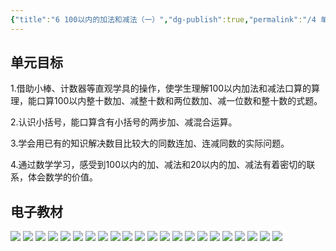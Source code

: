 ```yaml
---
{"title":"6 100以内的加法和减法（一）","dg-publish":true,"permalink":"/4 单元教学/1B 一下/6 100以内的加法和减法（一）/","dgPassFrontmatter":true,"noteIcon":""}
---
```



## 单元目标

1.借助小棒、计数器等直观学具的操作，使学生理解100以内加法和减法口算的算理，能口算100以内整十数加、减整十数和两位数加、减一位数和整十数的式题。

2.认识小括号，能口算含有小括号的两步加、减混合运算。

3.学会用已有的知识解决数目比较大的同数连加、连减同数的实际问题。

4.通过数学学习，感受到100以内的加、减法和20以内的加、减法有着密切的联系，体会数学的价值。

## 电子教材

<p class="grid-4">
	<img loading="lazy" decoding="async" src="https://book.pep.com.cn/1221001102121/files/mobile/67.jpg">
	<img loading="lazy" decoding="async" src="https://book.pep.com.cn/1221001102121/files/mobile/68.jpg">
	<img loading="lazy" decoding="async" src="https://book.pep.com.cn/1221001102121/files/mobile/69.jpg">
	<img loading="lazy" decoding="async" src="https://book.pep.com.cn/1221001102121/files/mobile/70.jpg">
	<img loading="lazy" decoding="async" src="https://book.pep.com.cn/1221001102121/files/mobile/71.jpg">
	<img loading="lazy" decoding="async" src="https://book.pep.com.cn/1221001102121/files/mobile/72.jpg">
	<img loading="lazy" decoding="async" src="https://book.pep.com.cn/1221001102121/files/mobile/73.jpg">
	<img loading="lazy" decoding="async" src="https://book.pep.com.cn/1221001102121/files/mobile/74.jpg">
	<img loading="lazy" decoding="async" src="https://book.pep.com.cn/1221001102121/files/mobile/75.jpg">
	<img loading="lazy" decoding="async" src="https://book.pep.com.cn/1221001102121/files/mobile/76.jpg">
	<img loading="lazy" decoding="async" src="https://book.pep.com.cn/1221001102121/files/mobile/77.jpg">
	<img loading="lazy" decoding="async" src="https://book.pep.com.cn/1221001102121/files/mobile/78.jpg">
	<img loading="lazy" decoding="async" src="https://book.pep.com.cn/1221001102121/files/mobile/79.jpg">
	<img loading="lazy" decoding="async" src="https://book.pep.com.cn/1221001102121/files/mobile/80.jpg">
	<img loading="lazy" decoding="async" src="https://book.pep.com.cn/1221001102121/files/mobile/81.jpg">
	<img loading="lazy" decoding="async" src="https://book.pep.com.cn/1221001102121/files/mobile/82.jpg">
	<img loading="lazy" decoding="async" src="https://book.pep.com.cn/1221001102121/files/mobile/83.jpg">
	<img loading="lazy" decoding="async" src="https://book.pep.com.cn/1221001102121/files/mobile/84.jpg">
	<img loading="lazy" decoding="async" src="https://book.pep.com.cn/1221001102121/files/mobile/85.jpg">
	<img loading="lazy" decoding="async" src="https://book.pep.com.cn/1221001102121/files/mobile/86.jpg">
	<img loading="lazy" decoding="async" src="https://book.pep.com.cn/1221001102121/files/mobile/87.jpg">
	<img loading="lazy" decoding="async" src="https://book.pep.com.cn/1221001102121/files/mobile/88.jpg">
</p>
